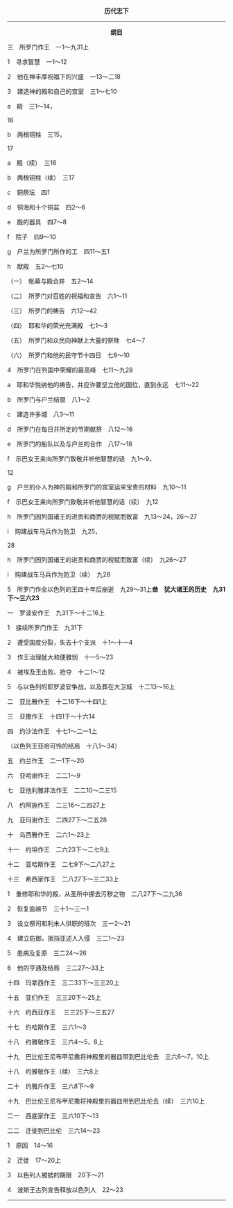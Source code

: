 <p style="text-align:center;font-weight:bold;">历代志下</p>

<hr>

<p style="text-align:center;font-weight:bold;">纲目</p>

三　所罗门作王　一1～九31上

1　寻求智慧　一1～12

2　他在神丰厚祝福下的兴盛　一13～二18

3　建造神的殿和自己的宫室　三1～七10

a　殿　三1～14，

16

b　两根铜柱　三15，

17

a　殿（续）　三16

b　两根铜柱（续）　三17

c　铜祭坛　四1

d　铜海和十个铜盆　四2～6

e　殿的器具　四7～8

f　院子　四9～10

g　户兰为所罗门所作的工　四11～五1

h　献殿　五2～七10

（一）　帐幕与殿合并　五2～14

（二）　所罗门对百姓的祝福和宣告　六1～11

（三）　所罗门的祷告　六12～42

（四）　耶和华的荣光充满殿　七1～3

（五）　所罗门和众民向神献上大量的祭牲　七4～7

（六）　所罗门和他的民守节十四日　七8～10

4　所罗门在列国中荣耀的最高峰　七11～九28

a　耶和华悦纳他的祷告，并应许要坚立他的国位，直到永远　七11～22

b　所罗门与户兰结盟　八1～2

c　建造许多城　八3～11

d　所罗门在每日并所定的节期献祭　八12～16

e　所罗门的船队以及与户兰的合作　八17～18

f　示巴女王来向所罗门致敬并听他智慧的话　九1～9，

12

g　户兰的仆人为神的殿和所罗门的宫室运来宝贵的材料　九10～11

f　示巴女王来向所罗门致敬并听他智慧的话（续）　九12

h　所罗门因列国诸王的进贡和商贾的税赋而致富　九13～24，26～27

i　购建战车马兵作为防卫　九25，

28

h　所罗门因列国诸王的进贡和商贾的税赋而致富（续）　九26～27

i　购建战车马兵作为防卫（续）　九28

5　所罗门作全以色列的王四十年后崩逝　九29～31上<b>叁　犹大诸王的历史　九31下～三六23</b>

一　罗波安作王　九31下～十二16上

1　接续所罗门作王　九31下

2　遭受国度分裂，失去十个支派　十1～十一4

3　作王治理犹大和便雅悯　十一5～23

4　被埃及王击败、抢夺　十二1～12

5　与以色列的耶罗波安争战，以及葬在大卫城　十二13～16上

二　亚比雅作王　十二16下～十四1上

三　亚撒作王　十四1下～十六14

四　约沙法作王　十七1～二一1上

（以色列王亚哈可怜的结局　十八1～34）

五　约兰作王　二一1下～20

六　亚哈谢作王　二二1～9

七　亚他利雅非法作王　二二10～二三15

八　约阿施作王　二三16～二四27上

九　亚玛谢作王　二四27下～二五28

十　乌西雅作王　二六1～23上

十一　约坦作王　二六23下～二七9上

十二　亚哈斯作王　二七9下～二八27上

十三　希西家作王　二八27下～三二33上

1　重修耶和华的殿，从圣所中挪去污秽之物　二八27下～二九36

2　恢复逾越节　三十1～三一1

3　设立祭司和利未人供职的班次　三一2～21

4　建立防御，抵挡亚述人入侵　三二1～23

5　患病及复原　三二24～26

6　他的亨通及结局　三二27～33上

十四　玛拿西作王　三二33下～三三20上

十五　亚们作王　三三20下～25上

十六　约西亚作王 　三三25下～三五27

十七　约哈斯作王　三六1～3

十八　约雅敬作王　三六4～5，8上

十九　巴比伦王尼布甲尼撒将神殿里的器皿带到巴比伦去　三六6～7，10上

十八　约雅敬作王（续）　三六8上

二十　约雅斤作王　三六8下～9

十九　巴比伦王尼布甲尼撒将神殿里的器皿带到巴比伦去（续）　三六10上

二一　西底家作王　三六10下～13

二二　迁徙到巴比伦　三六14～23

1　原因　14～16

2　迁徙　17～20上

3　以色列人被掳的期限　20下～21

4　波斯王古列宣告释放以色列人　22～23

<hr>

